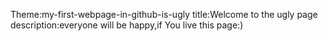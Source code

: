 Theme:my-first-webpage-in-github-is-ugly
title:Welcome to the ugly page
description:everyone will be happy,if You live this page:)
